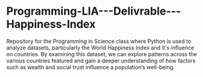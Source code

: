 # Programming-LIA---Delivrable---Happiness-Index
Repository for the Programming in Science class where Python is used to analyze datasets, particularly the World Happiness Index and it's influence on countries. By examining this dataset, we can explore patterns across the various countries featured and gain a deeper understanding of how factors such as wealth and social trust influence a population’s well-being.
